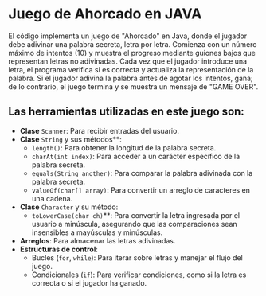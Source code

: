 # Juego de Ahorcado en JAVA

El código implementa un juego de "Ahorcado" en Java, donde el jugador debe adivinar una palabra secreta, letra por letra. Comienza con un número máximo de intentos (10) y muestra el progreso mediante guiones bajos que representan letras no adivinadas. Cada vez que el jugador introduce una letra, el programa verifica si es correcta y actualiza la representación de la palabra. Si el jugador adivina la palabra antes de agotar los intentos, gana; de lo contrario, el juego termina y se muestra un mensaje de "GAME OVER". 

## Las herramientas utilizadas en este juego son:

- **Clase** `Scanner`: Para recibir entradas del usuario.
- **Clase** `String` y sus métodos**:
	-  `length()`: Para obtener la longitud de la palabra secreta.
	 - `charAt(int index)`: Para acceder a un carácter específico de la palabra secreta.
	-  `equals(String another)`: Para comparar la palabra adivinada con la palabra secreta.
	-  `valueOf(char[] array)`: Para convertir un arreglo de caracteres en una cadena.
- **Clase** `Character` y su método:
	- `toLowerCase(char ch)`**: Para convertir la letra ingresada por el usuario a minúscula, asegurando que las comparaciones sean insensibles a mayúsculas y minúsculas.
-   **Arreglos**: Para almacenar las letras adivinadas.
-   **Estructuras de control**:
    -  Bucles (`for`, `while`): Para iterar sobre letras y manejar el flujo del juego.
    -  Condicionales (`if`): Para verificar condiciones, como si la letra es correcta o si el jugador ha ganado. 
